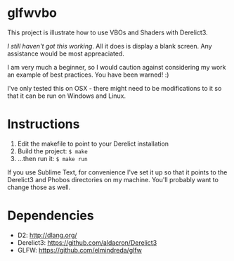 # glfwvbo

This project is illustrate how to use VBOs and Shaders with Derelict3.

*I still haven't got this working*. All it does is display a blank screen. Any assistance would be most appreaciated.

I am very much a beginner, so I would caution against considering my work an example of best practices. You have been warned! :)

I've only tested this on OSX - there might need to be modifications to it so that it can be run on Windows and Linux.

# Instructions

1. Edit the makefile to point to your Derelict installation
2. Build the project: `$ make`
3. ...then run it: `$ make run`

If you use Sublime Text, for convenience I've set it up so that it points to the Derelict3 and Phobos directories on my machine. You'll probably want to change those as well.

# Dependencies

- D2: http://dlang.org/
- Derelict3: https://github.com/aldacron/Derelict3
- GLFW: https://github.com/elmindreda/glfw